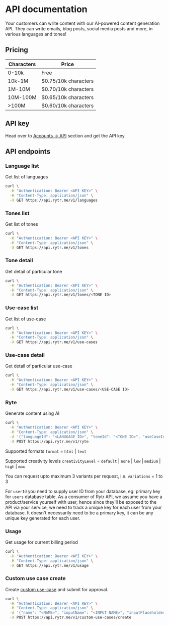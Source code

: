 # API documentation
Your customers can write content with our AI-powered content generation API. They can write emails, blog posts, social media posts and more, in various languages and tones!

## Pricing
| Characters | Price |
| --- | --- |
| 0-10k | Free |
| 10k-1M | $0.75/10k characters |
| 1M-10M | $0.70/10k characters |
| 10M-100M | $0.65/10k characters |
| >100M | $0.60/10k characters |

## API key
Head over to [Accounts → API](https://app.rytr.me/account/api-access) section and get the API key.

## API endpoints

### Language list
Get list of languages
```bash
curl \
  -H "Authentication: Bearer <API KEY>" \
  -H "Content-Type: application/json" \
  -X GET https://api.rytr.me/v1/languages
```

### Tones list
Get list of tones
```bash
curl \
  -H "Authentication: Bearer <API KEY>" \
  -H "Content-Type: application/json" \
  -X GET https://api.rytr.me/v1/tones
```

### Tone detail
Get detail of particular tone
```bash
curl \
  -H "Authentication: Bearer <API KEY>" \
  -H "Content-Type: application/json" \
  -X GET https://api.rytr.me/v1/tones/<TONE ID>
```

### Use-case list
Get list of use-case
```bash
curl \
  -H "Authentication: Bearer <API KEY>" \
  -H "Content-Type: application/json" \
  -X GET https://api.rytr.me/v1/use-cases
```

### Use-case detail
Get detail of particular use-case
```bash
curl \
  -H "Authentication: Bearer <API KEY>" \
  -H "Content-Type: application/json" \
  -X GET https://api.rytr.me/v1/use-cases/<USE-CASE ID>
```

### Ryte
Generate content using AI
```bash
curl \
  -H "Authentication: Bearer <API KEY>" \
  -H "Content-Type: application/json" \
  -d '{"languageId": "<LANUGAGE ID>", "toneId": "<TONE ID>", "useCaseId": "<USE-CASE ID>", "inputContexts": {"<USE-CASE CONTEXT-INPUT KEY-LABEL>": "<VALUE>"}, "variations": 1, "userId": "<UNIQUE USER ID>", "format": "html", "creativityLevel": "default"}' \
  -X POST https://api.rytr.me/v1/ryte
```
Supported formats `format` = `html` | `text`

Supported creativity levels `creativityLevel` = `default` | `none` | `low` | `medium` | `high` | `max`

You can request upto maximum 3 variants per request, i.e. `variations` = 1 to 3

For `userId` you need to supply user ID from your database, eg: primary key for `users` database table. As a consumer of Rytr API, we assume you have a product/service yourself with user, hence since they'll be exposed to the API via your service, we need to track a unique key for each user from your database. It doesn't necessarily need to be a primary key, it can be any unique key generated for each user.

### Usage
Get usage for current billing period
```bash
curl \
  -H "Authentication: Bearer <API KEY>" \
  -H "Content-Type: application/json" \
  -X GET https://api.rytr.me/v1/usage
```


### Custom use case create
Create [custom use-case](https://rytr.me/resources#custom-use-cases) and submit for approval.
```bash
curl \
  -H "Authentication: Bearer <API KEY>" \
  -H "Content-Type: application/json" \
  -d '{"name": "<NAME>", "inputName": "<INPUT NAME>", "inputPlaceholder": "<INPUT PLACEHOLDER>", "outputExample": "<OUTPUT EXAMPLE>"}' \
  -X POST https://api.rytr.me/v1/custom-use-cases/create
```
